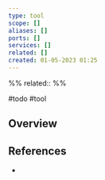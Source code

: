 ```yaml
---
type: tool
scope: []
aliases: []
ports: []
services: []
related: []
created: 01-05-2023 01:25
---
```

%%
related::
%%

#todo #tool 

## Overview

## References
- 